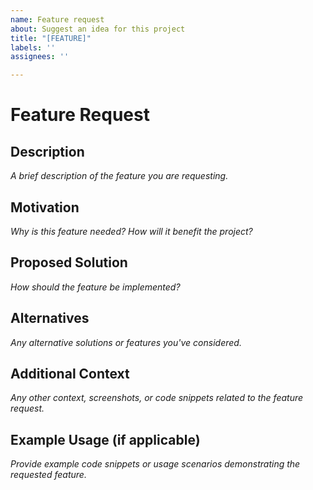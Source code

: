 ```yaml
---
name: Feature request
about: Suggest an idea for this project
title: "[FEATURE]"
labels: ''
assignees: ''

---
```


# Feature Request

## Description

*A brief description of the feature you are requesting.*

## Motivation

*Why is this feature needed? How will it benefit the project?*

## Proposed Solution

*How should the feature be implemented?*

## Alternatives

*Any alternative solutions or features you've considered.*

## Additional Context

*Any other context, screenshots, or code snippets related to the feature request.*

## Example Usage (if applicable)

*Provide example code snippets or usage scenarios demonstrating the requested feature.*
